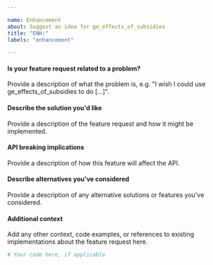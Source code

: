 ```yaml
---

name: Enhancement
about: Suggest an idea for ge_effects_of_subsidies
title: "ENH:"
labels: "enhancement"

---
```


#### Is your feature request related to a problem?

Provide a description of what the problem is, e.g. "I wish I could use
ge_effects_of_subsidies to do [...]".

#### Describe the solution you'd like

Provide a description of the feature request and how it might be implemented.

#### API breaking implications

Provide a description of how this feature will affect the API.

#### Describe alternatives you've considered

Provide a description of any alternative solutions or features you've considered.

#### Additional context

Add any other context, code examples, or references to existing implementations about
the feature request here.

```python
# Your code here, if applicable
```

